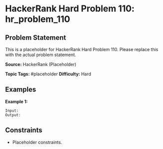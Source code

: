 # HackerRank Hard Problem 110: hr_problem_110

## Problem Statement

This is a placeholder for HackerRank Hard Problem 110.
Please replace this with the actual problem statement.

**Source:** HackerRank (Placeholder)

**Topic Tags:** #placeholder
**Difficulty:** Hard

## Examples

**Example 1:**

```
Input:
Output:
```

## Constraints

- Placeholder constraints.
